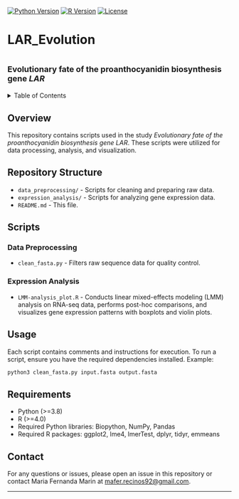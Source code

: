 
<!-- PROJECT SHIELDS -->
[![Python Version](https://img.shields.io/badge/Python-3.8%2B-blue)](https://www.python.org/)
[![R Version](https://img.shields.io/badge/R-4.0%2B-blue)](https://www.r-project.org/)
[![License](https://img.shields.io/badge/License-MIT-green)](LICENSE)

# LAR_Evolution

<p align="center">
  <strong><font size="4"><h1>Evolutionary fate of the proanthocyanidin biosynthesis gene <em>LAR </em></h1></font></strong>
</p>

<!-- TABLE OF CONTENTS -->
<details>
  <summary>Table of Contents</summary>
  <ol>
    <li><a href="#overview">Overview</a></li>
    <li><a href="#repository-structure">Repository Structure</a></li>
    <li><a href="#scripts">Scripts</a></li>
    <li><a href="#usage">Usage</a></li>
    <li><a href="#requirements">Requirements</a></li>
    <li><a href="#contact">Contact</a></li>
  </ol>
</details>

## Overview
This repository contains scripts used in the study *Evolutionary fate of the proanthocyanidin biosynthesis gene LAR*. These scripts were utilized for data processing, analysis, and visualization.

## Repository Structure

- `data_preprocessing/` - Scripts for cleaning and preparing raw data.
- `expression_analysis/` - Scripts for analyzing gene expression data.
- `README.md` - This file.

## Scripts

### Data Preprocessing
- `clean_fasta.py` - Filters raw sequence data for quality control.

### Expression Analysis
- `LMM-analysis_plot.R` - Conducts linear mixed-effects modeling (LMM) analysis on RNA-seq data, performs post-hoc comparisons, and visualizes gene expression patterns with boxplots and violin plots.

## Usage
Each script contains comments and instructions for execution. To run a script, ensure you have the required dependencies installed. Example:

```bash
python3 clean_fasta.py input.fasta output.fasta
```

## Requirements
- Python (>=3.8)
- R (>=4.0)
- Required Python libraries: Biopython, NumPy, Pandas
- Required R packages: ggplot2, lme4, lmerTest, dplyr, tidyr, emmeans 

## Contact
For any questions or issues, please open an issue in this repository or contact Maria Fernanda Marin at mafer.recinos92@gmail.com.

---

